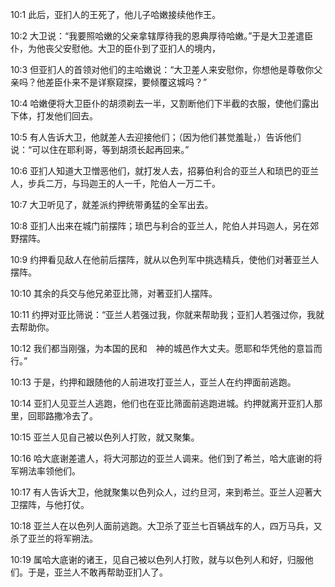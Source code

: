 <a id="1"></a>10:1  此后，亚扪人的王死了，他儿子哈嫩接续他作王。  

<a id="2"></a>10:2  大卫说：“我要照哈嫩的父亲拿辖厚待我的恩典厚待哈嫩。”于是大卫差遣臣仆，为他丧父安慰他。大卫的臣仆到了亚扪人的境内，  

<a id="3"></a>10:3  但亚扪人的首领对他们的主哈嫩说：“大卫差人来安慰你，你想他是尊敬你父亲吗？他差臣仆来不是详察窥探，要倾覆这城吗？”  

<a id="4"></a>10:4  哈嫩便将大卫臣仆的胡须剃去一半，又割断他们下半截的衣服，使他们露出下体，打发他们回去。  

<a id="5"></a>10:5  有人告诉大卫，他就差人去迎接他们；（因为他们甚觉羞耻，）告诉他们说：“可以住在耶利哥，等到胡须长起再回来。”  

<a id="6"></a>10:6  亚扪人知道大卫憎恶他们，就打发人去，招募伯利合的亚兰人和琐巴的亚兰人，步兵二万，与玛迦王的人一千，陀伯人一万二千。  

<a id="7"></a>10:7  大卫听见了，就差派约押统带勇猛的全军出去。  

<a id="8"></a>10:8  亚扪人出来在城门前摆阵；琐巴与利合的亚兰人，陀伯人并玛迦人，另在郊野摆阵。  

<a id="9"></a>10:9  约押看见敌人在他前后摆阵，就从以色列军中挑选精兵，使他们对著亚兰人摆阵。  

<a id="10"></a>10:10  其余的兵交与他兄弟亚比筛，对著亚扪人摆阵。  

<a id="11"></a>10:11  约押对亚比筛说：“亚兰人若强过我，你就来帮助我；亚扪人若强过你，我就去帮助你。  

<a id="12"></a>10:12  我们都当刚强，为本国的民和　神的城邑作大丈夫。愿耶和华凭他的意旨而行。”  

<a id="13"></a>10:13  于是，约押和跟随他的人前进攻打亚兰人，亚兰人在约押面前逃跑。  

<a id="14"></a>10:14  亚扪人见亚兰人逃跑，他们也在亚比筛面前逃跑进城。约押就离开亚扪人那里，回耶路撒冷去了。  

<a id="15"></a>10:15  亚兰人见自己被以色列人打败，就又聚集。  

<a id="16"></a>10:16  哈大底谢差遣人，将大河那边的亚兰人调来。他们到了希兰，哈大底谢的将军朔法率领他们。  

<a id="17"></a>10:17  有人告诉大卫，他就聚集以色列众人，过约旦河，来到希兰。亚兰人迎著大卫摆阵，与他打仗。  

<a id="18"></a>10:18  亚兰人在以色列人面前逃跑。大卫杀了亚兰七百辆战车的人，四万马兵，又杀了亚兰的将军朔法。  

<a id="19"></a>10:19  属哈大底谢的诸王，见自己被以色列人打败，就与以色列人和好，归服他们。于是，亚兰人不敢再帮助亚扪人了。  
